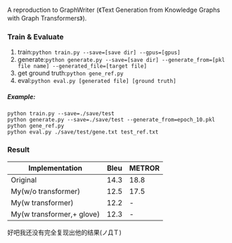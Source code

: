 A reproduction to GraphWriter (《Text Generation from Knowledge Graphs with Graph Transformers》).

### Train & Evaluate

1. train:`python train.py --save=[save dir] --gpus=[gpus]`
2. generate:`python generate.py --save=[save dir] --generate_from=[pkl file name] --generated_file=[target file]`
3. get ground truth:`python gene_ref.py`
4. eval:`python eval.py [generated file] [ground truth]`

##### Example:
```
python train.py --save=./save/test
python generate.py --save=./save/test --generate_from=epoch_10.pkl
python gene_ref.py
python eval.py ./save/test/gene.txt test_ref.txt
```
### Result

Implementation                | Bleu | METROR 
--------------                |------|--------
Original                      | 14.3 | 18.8   
My(w/o transformer)           | 12.5 | 17.5
My(w transformer)             | 12.2 | -
My(w transformer,+ glove)     | 12.3 | -

好吧我还没有完全复现出他的结果(ノДＴ)